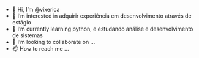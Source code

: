 - 👋 Hi, I’m @vixerica
- 👀 I’m interested in adquirir experiência em desenvolvimento através de estágio
- 🌱 I’m currently learning python, e estudando análise e desenvolvimento de sistemas 
- 💞️ I’m looking to collaborate on ...
- 📫 How to reach me ...

<!---
vixerica/vixerica is a ✨ special ✨ repository because its `README.md` (this file) appears on your GitHub profile.
You can click the Preview link to take a look at your changes.
--->
